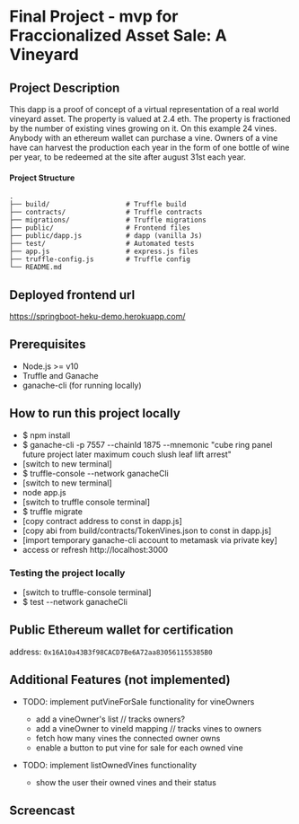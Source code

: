 
# Final Project - mvp for Fraccionalized Asset Sale: A Vineyard

## Project Description
This dapp is a proof of concept of a virtual representation of a real world vineyard asset. The property is valued at 2.4 eth. The property is fractioned by the number of existing vines growing on it. On this example 24 vines. Anybody with an ethereum wallet can purchase a vine. Owners of a vine have can harvest the production each year in the form of one bottle of wine per year, to be redeemed at the site after august 31st each year.

#### Project Structure
```
.
├── build/                   # Truffle build 
├── contracts/               # Truffle contracts 
├── migrations/              # Truffle migrations 
├── public/                  # Frontend files
├── public/dapp.js           # dapp (vanilla Js)
├── test/                    # Automated tests 
├── app.js                   # express.js files
├── truffle-config.js        # Truffle config
└── README.md

```

## Deployed frontend url

https://springboot-heku-demo.herokuapp.com/


## Prerequisites

- Node.js >= v10
- Truffle and Ganache
- ganache-cli (for running locally) 

## How to run this project locally

- $ npm install
- $ ganache-cli -p 7557 --chainId 1875 --mnemonic "cube ring panel future project later maximum couch slush leaf lift arrest"
- [switch to new terminal]
- $ truffle-console --network ganacheCli
- [switch to new terminal]
- node app.js
- [switch to truffle console terminal]
- $ truffle migrate 
- [copy contract address to const in dapp.js]
- [copy abi from build/contracts/TokenVines.json to const in dapp.js]
- [import temporary ganache-cli account to metamask via private key]
- access or refresh http://localhost:3000

### Testing the project locally

- [switch to truffle-console terminal] 
- $ test --network ganacheCli

## Public Ethereum wallet for certification

address: `0x16A10a43B3f98CACD7Be6A72aa830561155385B0`

## Additional Features (not implemented)

- TODO: implement putVineForSale functionality for vineOwners

    - add a vineOwner's list // tracks owners?
    - add a vineOwner to vineId mapping // tracks vines to owners
    - fetch how many vines the connected owner owns
    - enable a button to put vine for sale for each owned vine

- TODO: implement listOwnedVines functionality
    - show the user their owned vines and their status

## Screencast
